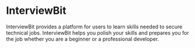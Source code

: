 # InterviewBit
InterviewBit provides a platform for users to learn skills needed to secure technical jobs. InterviewBit helps you polish your skills and prepares you for the job whether you are a beginner or a professional developer.
